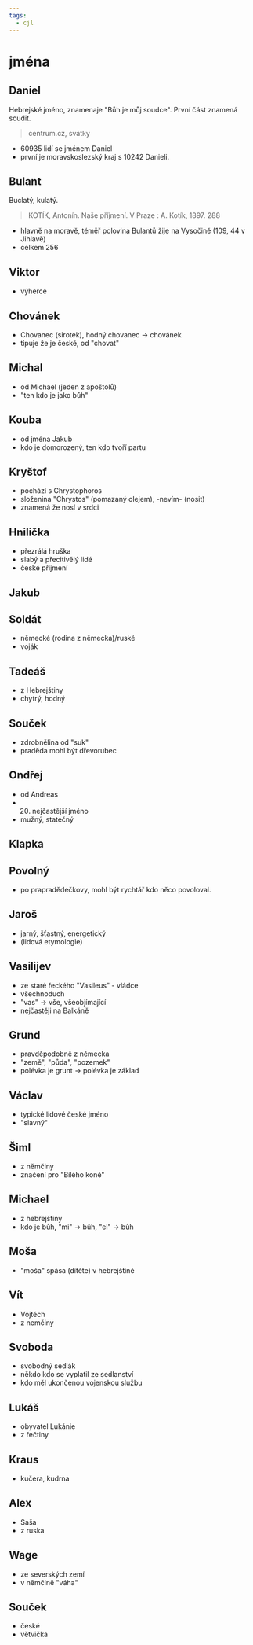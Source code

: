 ```yaml
---
tags:
  - cjl
---
```

# jména

## Daniel

Hebrejské jméno, znamenaje "Bůh je můj soudce". První část znamená soudit.
> centrum.cz, svátky
- 60935 lidí se jménem Daniel
- první je moravskoslezský kraj s 10242 Danieli.
## Bulant
Buclatý, kulatý.
> KOTÍK, Antonín. Naše příjmení. V Praze : A. Kotík, 1897. 288
-  hlavně na moravě, téměř polovina Bulantů žije na Vysočině (109, 44 v Jihlavě)
-  celkem 256
## Viktor
- výherce
## Chovánek
- Chovanec (sirotek), hodný chovanec -> chovánek
- tipuje že je české, od "chovat"
## Michal
- od Michael (jeden z apoštolů)
- "ten kdo je jako bůh"
## Kouba
- od jména Jakub
- kdo je domorozený, ten kdo tvoří partu
## Kryštof
- pochází s Chrystophoros 
- složenina "Chrystos" (pomazaný olejem), -nevím- (nosit)
- znamená že nosí v srdci
## Hnilička
- přezrálá hruška
- slabý a přecitivělý lidé
- české přijmení
## Jakub

## Soldát
- německé (rodina z německa)/ruské
- voják
## Tadeáš
- z Hebrejštiny
- chytrý, hodný
## Souček
- zdrobnělina od "suk"
- praděda mohl být dřevorubec
## Ondřej
- od Andreas
- 20. nejčastější jméno
- mužný, statečný
## Klapka
## Povolný
- po prapradědečkovy, mohl být rychtář kdo něco povoloval.
## Jaroš
- jarný, šťastný, energetický
- (lidová etymologie)
## Vasilijev
- ze staré řeckého "Vasileus" - vládce
- všechnoduch
- "vas" -> vše, všeobjímající
- nejčastěji na Balkáně
## Grund
- pravděpodobně z německa
- "země", "půda", "pozemek"
- polévka je grunt -> polévka je základ
## Václav
- typické lidové české jméno
- "slavný"
## Šiml
- z němčiny
- značení pro "Bílého koně"
## Michael
- z hebřejštiny
- kdo je bůh, "mi" -> bůh, "el" -> bůh
## Moša
- "moša" spása (dítěte) v hebrejštině
## Vít
- Vojtěch
- z nemčiny
## Svoboda
- svobodný sedlák
- někdo kdo se vyplatil ze sedlanství
- kdo měl ukončenou vojenskou službu
## Lukáš
- obyvatel Lukánie
- z řečtiny
## Kraus
- kučera, kudrna
## Alex
- Saša
- z ruska
## Wage
- ze severských zemí
- v němčině "váha"
## Souček
- české
- větvička